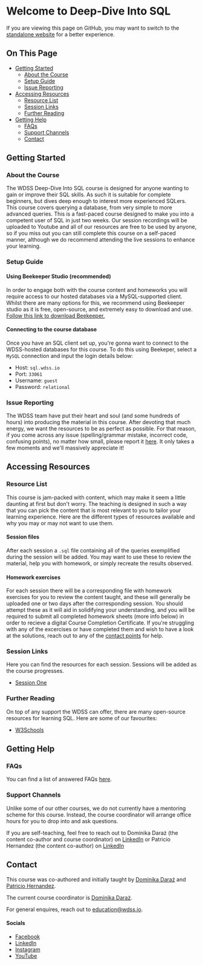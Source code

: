 # Welcome to Deep-Dive Into SQL

If you are viewing this page on GitHub, you may want to switch to the [standalone website](https://education.wdss.io) for a better experience.

## On This Page

- [Getting Started](#getting-started)
  - [About the Course](#about-the-course)
  - [Setup Guide](#setup-guide)
  - [Issue Reporting](#issue-reporting)
- [Accessing Resources](#accessing-resources)
  - [Resource List](#resource-list)
  - [Session Links](#session-links)
  - [Further Reading](#further-reading)
- [Getting Help](#getting-help)
  - [FAQs](#faqs)
  - [Support Channels](#support-channels)
  - [Contact](#contact)

## Getting Started

### About the Course
The WDSS Deep-Dive Into SQL course is designed for anyone wanting to gain or improve their SQL skills. As such it is suitable for complete beginners, but dives deep enough to interest more experienced SQLers. This course covers querying a database, from very simple to more advanced queries. This is a fast-paced course designed to make you into a competent user of SQL in just two weeks. Our session recordings will be uploaded to Youtube and all of our resources are free to be used by anyone, so if you miss out you can still complete this course on a self-paced manner, although we do recommend attending the live sessions to enhance your learning.

### Setup Guide
#### Using Beekeeper Studio (recommended)
In order to engage both with the course content and homeworks you will require access to our hosted databases via a MySQL-supported client. Whilst there are many options for this, we recommend using Beekeeper studio as it is free, open-source, and extremely easy to download and use. [Follow this link to download Beekeeper.](https://www.beekeeperstudio.io/) 

#### Connecting to the course database
Once you have an SQL client set up, you're gonna want to connect to the WDSS-hosted databases for this course. To do this using Beekeper, select a `MySQL` connection and input the login details below:
- Host: `sql.wdss.io`
- Port: `33061`
- Username: `guest`
- Password: `relational`


### Issue Reporting

The WDSS team have put their heart and soul (and some hundreds of hours) into producing the material in this course. After devoting that much energy, we want the resources to be as perfect as possible. For that reason, if you come across any issue (spelling/grammar mistake, incorrect code, confusing points), no matter how small, please report it [here](https://github.com/warwickdatasciencesociety/sql-for-scientists/issues). It only takes a few moments and we'll massively appreciate it!

## Accessing Resources

### Resource List

This course is jam-packed with content, which may make it seem a little daunting at first but don't worry. The teaching is designed in such a way that you can pick the content that is most relevant to you to tailor your learning experience. Here are the different types of resources available and why you may or may not want to use them.

#### Session files
After each session a `.sql` file containing all of the queries exemplified during the session will be added. You may want to use these to review the material, help you with homework, or simply recreate the results observed.


#### Homework exercises
For each session there will be a corresponding file with homework exercises for you to review the content taught, and these will generally be uploaded one or two days after the corresponding session. You should attempt these as it will aid in solidifying your understanding, and you will be required to submit all completed homework sheets (more info below) in order to recieve a digital Course Completion Certificate. If you're struggling with any of the excercises or have completed them and wish to have a look at the solutions, reach out to any of the [contact points](#contact) for help. 

### Session Links

Here you can find the resources for each session. Sessions will be added as the course progresses.

* [Session One](session-one/) 

### Further Reading

On top of any support the WDSS can offer, there are many open-source resources for learning SQL. Here are some of our favourites:

* [W3Schools](https://www.w3schools.com/sql/default.asp)

## Getting Help

### FAQs

You can find a list of answered FAQs [here](faqs/).

### Support Channels

Unlike some of our other courses, we do not currently have a mentoring scheme for this course. Instead, the course coordinator will arrange office hours for you to drop into and ask questions.

If you are self-teaching, feel free to reach out to Dominika Daraż (the content co-author and course coordinator) on [LinkedIn](https://www.linkedin.com/in/dominika-dara%C5%BC-b13335162/) or Patricio Hernandez (the content co-author) on [LinkedIn](https://www.linkedin.com/in/patriciohdzs/)

## Contact

This course was co-authored and initially taught by [Dominika Daraż](https://www.linkedin.com/in/dominika-dara%C5%BC-b13335162/) and [Patricio Hernandez](https://www.linkedin.com/in/patriciohdzs/).

The current course coordinator is [Dominika Daraż](https://www.linkedin.com/in/dominika-dara%C5%BC-b13335162/).

For general enquires, reach out to [education@wdss.io](mailto:education@wdss.io).

#### Socials

* [Facebook](https://rebrand.ly/wdss-facebook)
* [LinkedIn](https://rebrand.ly/wdss-linkedin)
* [Instagram](https://rebrand.ly/wdss-instagram)
* [YouTube](https://rebrand.ly/wdss-youtube)
